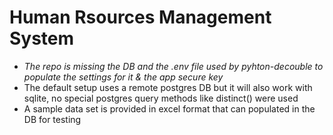 # Human Rsources Management System

* _The repo is missing the DB and the .env file used by pyhton-decouble to populate the settings for it & the app secure key_
* The default setup uses a remote postgres DB but it will also work with sqlite, no special postgres query methods like distinct() were used
* A sample data set is provided in excel format that can populated in the DB for testing
